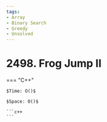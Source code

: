 ```yaml
---
tags:
- Array
- Binary Search
- Greedy
- Unsolved
---
```



# 2498. Frog Jump II

=== "C++"

    $Time: O()$

    $Space: O()$

    ```c++
    ```